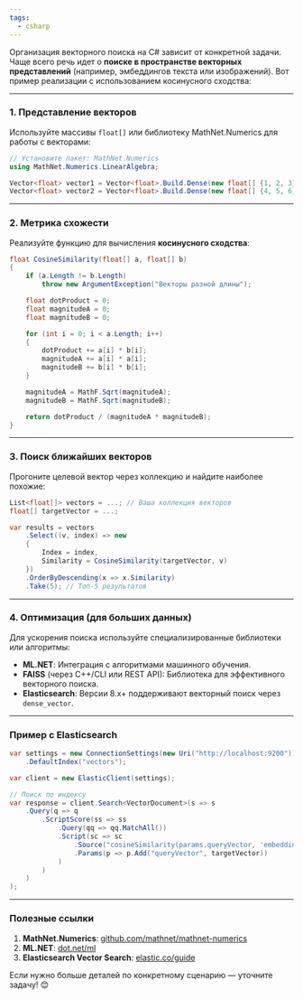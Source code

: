 ```yaml
---
tags:
  - csharp
---
```


Организация векторного поиска на C# зависит от конкретной задачи. Чаще всего речь идет о **поиске в пространстве векторных представлений** (например, эмбеддингов текста или изображений). Вот пример реализации с использованием косинусного сходства:

---

### 1. Представление векторов
Используйте массивы `float[]` или библиотеку MathNet.Numerics для работы с векторами:
```csharp
// Установите пакет: MathNet.Numerics
using MathNet.Numerics.LinearAlgebra;

Vector<float> vector1 = Vector<float>.Build.Dense(new float[] {1, 2, 3});
Vector<float> vector2 = Vector<float>.Build.Dense(new float[] {4, 5, 6});
```

---

### 2. Метрика схожести
Реализуйте функцию для вычисления **косинусного сходства**:
```csharp
float CosineSimilarity(float[] a, float[] b)
{
    if (a.Length != b.Length) 
        throw new ArgumentException("Векторы разной длины");

    float dotProduct = 0;
    float magnitudeA = 0;
    float magnitudeB = 0;

    for (int i = 0; i < a.Length; i++)
    {
        dotProduct += a[i] * b[i];
        magnitudeA += a[i] * a[i];
        magnitudeB += b[i] * b[i];
    }

    magnitudeA = MathF.Sqrt(magnitudeA);
    magnitudeB = MathF.Sqrt(magnitudeB);

    return dotProduct / (magnitudeA * magnitudeB);
}
```

---

### 3. Поиск ближайших векторов
Прогоните целевой вектор через коллекцию и найдите наиболее похожие:
```csharp
List<float[]> vectors = ...; // Ваша коллекция векторов
float[] targetVector = ...;

var results = vectors
    .Select((v, index) => new 
    { 
        Index = index, 
        Similarity = CosineSimilarity(targetVector, v) 
    })
    .OrderByDescending(x => x.Similarity)
    .Take(5); // Топ-5 результатов
```

---

### 4. Оптимизация (для больших данных)
Для ускорения поиска используйте специализированные библиотеки или алгоритмы:
- **ML.NET**: Интеграция с алгоритмами машинного обучения.
- **FAISS** (через C++/CLI или REST API): Библиотека для эффективного векторного поиска.
- **Elasticsearch**: Версии 8.x+ поддерживают векторный поиск через `dense_vector`.

---

### Пример с Elasticsearch
```csharp
var settings = new ConnectionSettings(new Uri("http://localhost:9200"))
    .DefaultIndex("vectors");

var client = new ElasticClient(settings);

// Поиск по индексу
var response = client.Search<VectorDocument>(s => s
    .Query(q => q
        .ScriptScore(ss => ss
            .Query(qq => qq.MatchAll())
            .Script(sc => sc
                .Source("cosineSimilarity(params.queryVector, 'embedding') + 1.0")
                .Params(p => p.Add("queryVector", targetVector))
            )
        )
    )
);
```

---

### Полезные ссылки
1. **MathNet.Numerics**: [github.com/mathnet/mathnet-numerics](https://github.com/mathnet/mathnet-numerics)
2. **ML.NET**: [dot.net/ml](https://dot.net/ml)
3. **Elasticsearch Vector Search**: [elastic.co/guide](https://www.elastic.co/guide/en/elasticsearch/reference/current/dense-vector.html)

Если нужно больше деталей по конкретному сценарию — уточните задачу! 😊